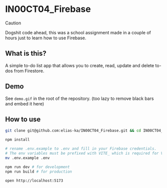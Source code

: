 # IN00CT04_Firebase

> [!CAUTION]
> Dogshit code ahead, this was a school assignment made in a couple of hours just to learn how to use Firebase.

## What is this?
A simple to-do list app that allows you to create, read, update and delete to-dos from Firestore.

## Demo
See `demo.gif` in the root of the repository. (too lazy to remove black bars and embed it here)

## How to use
```bash
git clone git@github.com:elias-ka/IN00CT04_Firebase.git && cd IN00CT04_Firebase

npm install

# rename .env.example to .env and fill in your Firebase credentials.
# The env variables must be prefixed with VITE_ which is required for Vite to pick them up.
mv .env.example .env

npm run dev # for development
npm run build # for production

open http://localhost:5173
```
